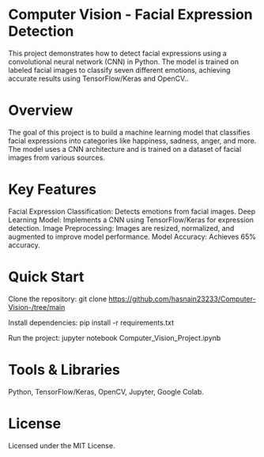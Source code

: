 <H1>Computer Vision - Facial Expression Detection</H1>
This project demonstrates how to detect facial expressions using a convolutional neural network (CNN) in Python. The model is trained on labeled facial images to classify seven different emotions, achieving accurate results using TensorFlow/Keras and OpenCV..

# Overview
The goal of this project is to build a machine learning model that classifies facial expressions into categories like happiness, sadness, anger, and more. The model uses a CNN architecture and is trained on a dataset of facial images from various sources.

# Key Features
Facial Expression Classification: Detects emotions from facial images.
Deep Learning Model: Implements a CNN using TensorFlow/Keras for expression detection.
Image Preprocessing: Images are resized, normalized, and augmented to improve model performance.
Model Accuracy: Achieves 65% accuracy.

# Quick Start
Clone the repository:
git clone https://github.com/hasnain23233/Computer-Vision-/tree/main

Install dependencies:
pip install -r requirements.txt

Run the project:
jupyter notebook Computer_Vision_Project.ipynb

# Tools & Libraries
Python, TensorFlow/Keras, OpenCV, Jupyter, Google Colab.

# License
Licensed under the MIT License.

